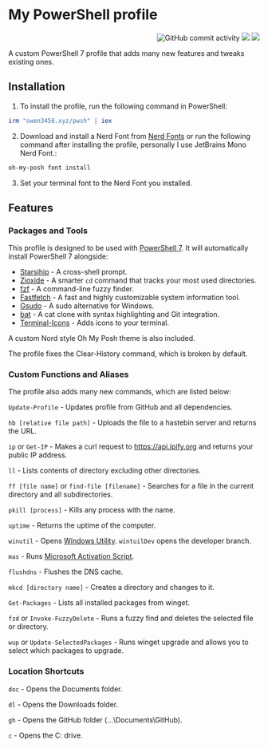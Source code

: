 # My PowerShell profile

<div align="right">
<img alt="GitHub commit activity" src="https://img.shields.io/github/commit-activity/t/Owen-3456/powershell-profile">
<img src="https://img.shields.io/github/last-commit/Owen-3456/powershell-profile">
<img src="https://wakatime.com/badge/github/Owen-3456/powershell-profile.svg">
</div>

A custom PowerShell 7 profile that adds many new features and tweaks existing ones.

## Installation

1. To install the profile, run the following command in PowerShell:

```ps1
irm "owen3456.xyz/pwsh" | iex
```

2. Download and install a Nerd Font from [Nerd Fonts](https://www.nerdfonts.com/) or run the following command after installing the profile, personally I use JetBrains Mono Nerd Font.:

```ps1
oh-my-posh font install
```

3. Set your terminal font to the Nerd Font you installed.


## Features

### Packages and Tools

This profile is designed to be used with [PowerShell 7](https://github.com/PowerShell/PowerShell). It will automatically install PowerShell 7 alongside:

- [Starsihip](https://starship.rs/) - A cross-shell prompt.
- [Zioxide](https://github.com/ajeetdsouza/zoxide) - A smarter `cd` command that tracks your most used directories.
- [fzf](https://github.com/junegunn/fzf) - A command-line fuzzy finder.
- [Fastfetch](https://github.com/fastfetch-cli/fastfetch) - A fast and highly customizable system information tool.
- [Gsudo](https://github.com/gerardog/gsudo) - A sudo alternative for Windows.
- [bat](https://github.com/sharkdp/bat) - A cat clone with syntax highlighting and Git integration.
- [Terminal-Icons](https://github.com/devblackops/Terminal-Icons) - Adds icons to your terminal.

A custom Nord style Oh My Posh theme is also included.

The profile fixes the Clear-History command, which is broken by default.

### Custom Functions and Aliases

The profile also adds many new commands, which are listed below:

`Update-Profile` - Updates profile from GitHub and all dependencies.

`hb [relative file path]` - Uploads the file to a hastebin server and returns the URL.

`ip` or `Get-IP` - Makes a curl request to https://api.ipify.org and returns your public IP address.

`ll` - Lists contents of directory excluding other directories.

`ff [file name]` or `find-file [filename]` - Searches for a file in the current directory and all subdirectories.

`pkill [process]` - Kills any process with the name.

`uptime` - Returns the uptime of the computer.

`winutil` - Opens [Windows Utility](https://github.com/ChrisTitusTech/winutil). `wintuilDev` opens the developer branch.

`mas` - Runs [Microsoft Activation Script](https://github.com/massgravel/Microsoft-Activation-Scripts).

`flushdns` - Flushes the DNS cache.

`mkcd [directory name]` - Creates a directory and changes to it.

`Get-Packages` - Lists all installed packages from winget.

`fzd` or `Invoke-FuzzyDelete` - Runs a fuzzy find and deletes the selected file or directory.

`wup` or `Update-SelectedPackages` - Runs winget upgrade and allows you to select which packages to upgrade.

### Location Shortcuts

`doc` - Opens the Documents folder.

`dl` - Opens the Downloads folder.

`gh` - Opens the GitHub folder (...\Documents\GitHub).

`c` - Opens the C: drive.
